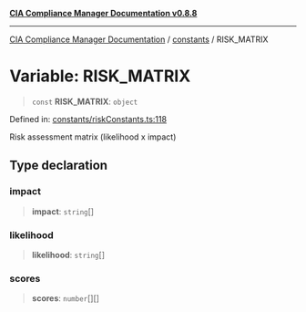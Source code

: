 [**CIA Compliance Manager Documentation v0.8.8**](../../README.md)

***

[CIA Compliance Manager Documentation](../../modules.md) / [constants](../README.md) / RISK\_MATRIX

# Variable: RISK\_MATRIX

> `const` **RISK\_MATRIX**: `object`

Defined in: [constants/riskConstants.ts:118](https://github.com/Hack23/cia-compliance-manager/blob/88094f2c4c350fd10a1e440c3eab70aedd819944/src/constants/riskConstants.ts#L118)

Risk assessment matrix (likelihood x impact)

## Type declaration

### impact

> **impact**: `string`[]

### likelihood

> **likelihood**: `string`[]

### scores

> **scores**: `number`[][]
